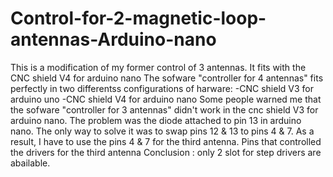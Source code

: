 # Control-for-2-magnetic-loop-antennas-Arduino-nano
This is a modification of my former control of 3 antennas. It fits with the CNC shield V4 for arduino nano
The sofware "controller for 4 antennas" fits perfectly in two differentss configurations of harware:
-CNC shield V3 for arduino uno
-CNC shield V4 for arduino nano
Some people warned me that the sofware "controller for 3 antennas" didn't work in the cnc shield V3 for arduino nano.
The problem was the diode attached to pin 13 in arduino nano. 
The only way to solve it was to swap pins 12 & 13 to pins 4 & 7.
As a result, I have to use the pins 4 & 7 for the third antenna. Pins that controlled the drivers for the third antenna
Conclusion : only 2 slot for step drivers are abailable.

